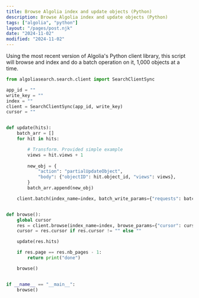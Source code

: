 ```yaml
---
title: Browse Algolia index and update objects (Python)
description: Browse Algolia index and update objects (Python)
tags: ["algolia", "python"]
layout: "/pages/post.njk"
date: "2024-11-02"
modified: "2024-11-02"
---
```


Using the most recent version of Algolia's Python client library, this script will browse and index and do a batch operation on it, 1,000 objects at a time. 

```py
from algoliasearch.search.client import SearchClientSync

app_id = ""
write_key = ""
index = ""
client = SearchClientSync(app_id, write_key)
cursor = ""


def update(hits):
    batch_arr = []
    for hit in hits:

        # Transform. Provided simple example
        views = hit.views + 1
        
        new_obj = {
            "action": "partialUpdateObject",
            "body": {"objectID": hit.object_id, "views": views},
        }
        batch_arr.append(new_obj)

    client.batch(index_name=index, batch_write_params={"requests": batch_arr})


def browse():
    global cursor
    res = client.browse(index_name=index, browse_params={"cursor": cursor})
    cursor = res.cursor if res.cursor != "" else ""

    update(res.hits)

    if res.page == res.nb_pages - 1:
        return print("done")

    browse()


if __name__ == "__main__":
    browse()
```
